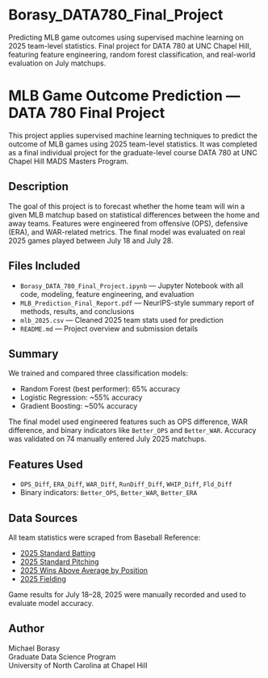 # Borasy_DATA780_Final_Project
Predicting MLB game outcomes using supervised machine learning on 2025 team-level statistics. Final project for DATA 780 at UNC Chapel Hill, featuring feature engineering, random forest classification, and real-world evaluation on July matchups.

# MLB Game Outcome Prediction — DATA 780 Final Project

This project applies supervised machine learning techniques to predict the outcome of MLB games using 2025 team-level statistics. It was completed as a final individual project for the graduate-level course DATA 780 at UNC Chapel Hill MADS Masters Program. 

## Description

The goal of this project is to forecast whether the home team will win a given MLB matchup based on statistical differences between the home and away teams. Features were engineered from offensive (OPS), defensive (ERA), and WAR-related metrics. The final model was evaluated on real 2025 games played between July 18 and July 28.

## Files Included

- `Borasy_DATA_780_Final_Project.ipynb` — Jupyter Notebook with all code, modeling, feature engineering, and evaluation
- `MLB_Prediction_Final_Report.pdf` — NeurIPS-style summary report of methods, results, and conclusions
- `mlb_2025.csv` — Cleaned 2025 team stats used for prediction
- `README.md` — Project overview and submission details

## Summary

We trained and compared three classification models:
- Random Forest (best performer): 65% accuracy
- Logistic Regression: ~55% accuracy
- Gradient Boosting: ~50% accuracy

The final model used engineered features such as OPS difference, WAR difference, and binary indicators like `Better_OPS` and `Better_WAR`. Accuracy was validated on 74 manually entered July 2025 matchups.

## Features Used

- `OPS_Diff`, `ERA_Diff`, `WAR_Diff`, `RunDiff_Diff`, `WHIP_Diff`, `Fld_Diff`
- Binary indicators: `Better_OPS`, `Better_WAR`, `Better_ERA`

## Data Sources

All team statistics were scraped from Baseball Reference:

- [2025 Standard Batting](https://www.baseball-reference.com/leagues/MLB/2025-standard-batting.shtml)
- [2025 Standard Pitching](https://www.baseball-reference.com/leagues/MLB/2025-standard-pitching.shtml)
- [2025 Wins Above Average by Position](https://www.baseball-reference.com/leagues/MLB/2025-winsaboveaverage.shtml)
- [2025 Fielding](https://www.baseball-reference.com/leagues/MLB/2025-standard-fielding.shtml)

Game results for July 18–28, 2025 were manually recorded and used to evaluate model accuracy.

## Author

Michael Borasy  
Graduate Data Science Program  
University of North Carolina at Chapel Hill

